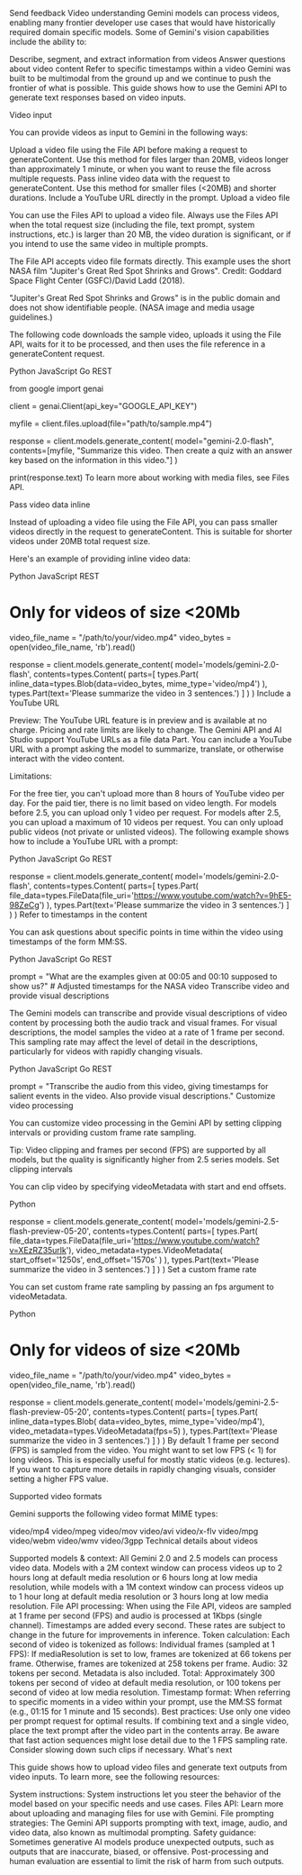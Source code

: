 Send feedback Video understanding
Gemini models can process videos, enabling many frontier developer use cases that would have historically required domain specific models. Some of Gemini's vision capabilities include the ability to:

Describe, segment, and extract information from videos
Answer questions about video content
Refer to specific timestamps within a video
Gemini was built to be multimodal from the ground up and we continue to push the frontier of what is possible. This guide shows how to use the Gemini API to generate text responses based on video inputs.

Video input

You can provide videos as input to Gemini in the following ways:

Upload a video file using the File API before making a request to generateContent. Use this method for files larger than 20MB, videos longer than approximately 1 minute, or when you want to reuse the file across multiple requests.
Pass inline video data with the request to generateContent. Use this method for smaller files (<20MB) and shorter durations.
Include a YouTube URL directly in the prompt.
Upload a video file

You can use the Files API to upload a video file. Always use the Files API when the total request size (including the file, text prompt, system instructions, etc.) is larger than 20 MB, the video duration is significant, or if you intend to use the same video in multiple prompts.

The File API accepts video file formats directly. This example uses the short NASA film "Jupiter's Great Red Spot Shrinks and Grows". Credit: Goddard Space Flight Center (GSFC)/David Ladd (2018).

"Jupiter's Great Red Spot Shrinks and Grows" is in the public domain and does not show identifiable people. (NASA image and media usage guidelines.)

The following code downloads the sample video, uploads it using the File API, waits for it to be processed, and then uses the file reference in a generateContent request.

Python
JavaScript
Go
REST

from google import genai

client = genai.Client(api_key="GOOGLE_API_KEY")

myfile = client.files.upload(file="path/to/sample.mp4")

response = client.models.generate_content(
model="gemini-2.0-flash", contents=[myfile, "Summarize this video. Then create a quiz with an answer key based on the information in this video."]
)

print(response.text)
To learn more about working with media files, see Files API.

Pass video data inline

Instead of uploading a video file using the File API, you can pass smaller videos directly in the request to generateContent. This is suitable for shorter videos under 20MB total request size.

Here's an example of providing inline video data:

Python
JavaScript
REST

# Only for videos of size <20Mb

video_file_name = "/path/to/your/video.mp4"
video_bytes = open(video_file_name, 'rb').read()

response = client.models.generate_content(
model='models/gemini-2.0-flash',
contents=types.Content(
parts=[
types.Part(
inline_data=types.Blob(data=video_bytes, mime_type='video/mp4')
),
types.Part(text='Please summarize the video in 3 sentences.')
]
)
)
Include a YouTube URL

Preview: The YouTube URL feature is in preview and is available at no charge. Pricing and rate limits are likely to change.
The Gemini API and AI Studio support YouTube URLs as a file data Part. You can include a YouTube URL with a prompt asking the model to summarize, translate, or otherwise interact with the video content.

Limitations:

For the free tier, you can't upload more than 8 hours of YouTube video per day.
For the paid tier, there is no limit based on video length.
For models before 2.5, you can upload only 1 video per request. For models after 2.5, you can upload a maximum of 10 videos per request.
You can only upload public videos (not private or unlisted videos).
The following example shows how to include a YouTube URL with a prompt:

Python
JavaScript
Go
REST

response = client.models.generate_content(
model='models/gemini-2.0-flash',
contents=types.Content(
parts=[
types.Part(
file_data=types.FileData(file_uri='https://www.youtube.com/watch?v=9hE5-98ZeCg')
),
types.Part(text='Please summarize the video in 3 sentences.')
]
)
)
Refer to timestamps in the content

You can ask questions about specific points in time within the video using timestamps of the form MM:SS.

Python
JavaScript
Go
REST

prompt = "What are the examples given at 00:05 and 00:10 supposed to show us?" # Adjusted timestamps for the NASA video
Transcribe video and provide visual descriptions

The Gemini models can transcribe and provide visual descriptions of video content by processing both the audio track and visual frames. For visual descriptions, the model samples the video at a rate of 1 frame per second. This sampling rate may affect the level of detail in the descriptions, particularly for videos with rapidly changing visuals.

Python
JavaScript
Go
REST

prompt = "Transcribe the audio from this video, giving timestamps for salient events in the video. Also provide visual descriptions."
Customize video processing

You can customize video processing in the Gemini API by setting clipping intervals or providing custom frame rate sampling.

Tip: Video clipping and frames per second (FPS) are supported by all models, but the quality is significantly higher from 2.5 series models.
Set clipping intervals

You can clip video by specifying videoMetadata with start and end offsets.

Python

response = client.models.generate_content(
model='models/gemini-2.5-flash-preview-05-20',
contents=types.Content(
parts=[
types.Part(
file_data=types.FileData(file_uri='https://www.youtube.com/watch?v=XEzRZ35urlk'),
video_metadata=types.VideoMetadata(
start_offset='1250s',
end_offset='1570s'
)
),
types.Part(text='Please summarize the video in 3 sentences.')
]
)
)
Set a custom frame rate

You can set custom frame rate sampling by passing an fps argument to videoMetadata.

Python

# Only for videos of size <20Mb

video_file_name = "/path/to/your/video.mp4"
video_bytes = open(video_file_name, 'rb').read()

response = client.models.generate_content(
model='models/gemini-2.5-flash-preview-05-20',
contents=types.Content(
parts=[
types.Part(
inline_data=types.Blob(
data=video_bytes,
mime_type='video/mp4'),
video_metadata=types.VideoMetadata(fps=5)
),
types.Part(text='Please summarize the video in 3 sentences.')
]
)
)
By default 1 frame per second (FPS) is sampled from the video. You might want to set low FPS (< 1) for long videos. This is especially useful for mostly static videos (e.g. lectures). If you want to capture more details in rapidly changing visuals, consider setting a higher FPS value.

Supported video formats

Gemini supports the following video format MIME types:

video/mp4
video/mpeg
video/mov
video/avi
video/x-flv
video/mpg
video/webm
video/wmv
video/3gpp
Technical details about videos

Supported models & context: All Gemini 2.0 and 2.5 models can process video data.
Models with a 2M context window can process videos up to 2 hours long at default media resolution or 6 hours long at low media resolution, while models with a 1M context window can process videos up to 1 hour long at default media resolution or 3 hours long at low media resolution.
File API processing: When using the File API, videos are sampled at 1 frame per second (FPS) and audio is processed at 1Kbps (single channel). Timestamps are added every second.
These rates are subject to change in the future for improvements in inference.
Token calculation: Each second of video is tokenized as follows:
Individual frames (sampled at 1 FPS):
If mediaResolution is set to low, frames are tokenized at 66 tokens per frame.
Otherwise, frames are tokenized at 258 tokens per frame.
Audio: 32 tokens per second.
Metadata is also included.
Total: Approximately 300 tokens per second of video at default media resolution, or 100 tokens per second of video at low media resolution.
Timestamp format: When referring to specific moments in a video within your prompt, use the MM:SS format (e.g., 01:15 for 1 minute and 15 seconds).
Best practices:
Use only one video per prompt request for optimal results.
If combining text and a single video, place the text prompt after the video part in the contents array.
Be aware that fast action sequences might lose detail due to the 1 FPS sampling rate. Consider slowing down such clips if necessary.
What's next

This guide shows how to upload video files and generate text outputs from video inputs. To learn more, see the following resources:

System instructions: System instructions let you steer the behavior of the model based on your specific needs and use cases.
Files API: Learn more about uploading and managing files for use with Gemini.
File prompting strategies: The Gemini API supports prompting with text, image, audio, and video data, also known as multimodal prompting.
Safety guidance: Sometimes generative AI models produce unexpected outputs, such as outputs that are inaccurate, biased, or offensive. Post-processing and human evaluation are essential to limit the risk of harm from such outputs.
